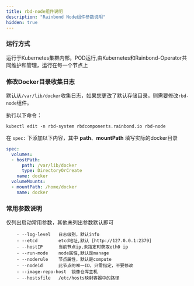```yaml
---
title: rbd-node组件说明
description: "Rainbond Node组件参数说明"
hidden: true
---
```


### 运行方式

运行于Kubernetes集群内部，POD运行,由Kubernetes和Rainbond-Operator共同维护和管理，运行在每一个节点上

### 修改Docker目录收集日志

默认从`/var/lib/docker`收集日志，如果您更改了默认存储目录，则需要修改`rbd-node`组件。

执行以下命令：

```shell
kubectl edit -n rbd-system rbdcomponents.rainbond.io rbd-node
```

在 `spec:` 下添加以下内容，其中 **path**、**mountPath** 填写实际的docker目录

```yaml
spec:
  volumes:
  - hostPath:
      path: /var/lib/docker
      type: DirectoryOrCreate
    name: docker
  volumeMounts:
  - mountPath: /home/docker
    name: docker
```




### 常用参数说明

仅列出启动常用参数，其他未列出参数默认即可

```
    - --log-level   日志级别，默认info
    - --etcd        etcd地址,默认 [http://127.0.0.1:2379]
    - --hostIP      当前节点ip,未指定时获取eth0 ip
    - --run-mode    node属性,默认是manage
    - --noderule    节点属性，默认是compute 
    - --nodeid      此节点的唯一ID，只需指定，不要修改
    - --image-repo-host  镜像仓库主机
    - --hostsfile   /etc/hosts映射容器中的路径
```

